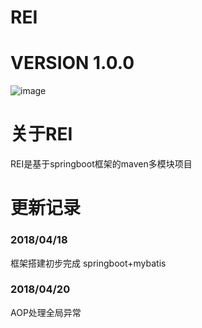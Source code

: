 # REI
# VERSION 1.0.0
![image](https://raw.githubusercontent.com/ByNow/rei/master/rei-admin/src/main/webapp/static/images/rei.jpg)

# 关于REI
REI是基于springboot框架的maven多模块项目

# 更新记录
### 2018/04/18
框架搭建初步完成
springboot+mybatis

### 2018/04/20
AOP处理全局异常





